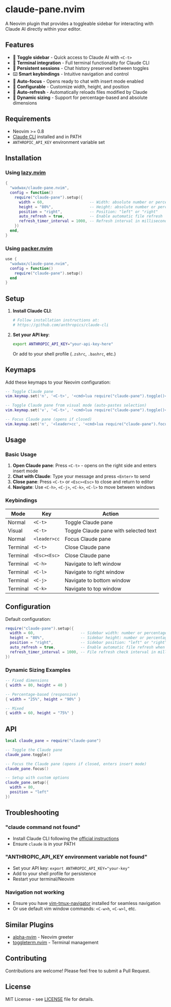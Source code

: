 # claude-pane.nvim

A Neovim plugin that provides a toggleable sidebar for interacting with Claude AI directly within your editor.

## Features

- 🚀 **Toggle sidebar** - Quick access to Claude AI with `<C-t>`
- 💬 **Terminal integration** - Full terminal functionality for Claude CLI
- 🔄 **Persistent sessions** - Chat history preserved between toggles
- ⌨️ **Smart keybindings** - Intuitive navigation and control
- 🎯 **Auto-focus** - Opens ready to chat with insert mode enabled
- 🔧 **Configurable** - Customize width, height, and position
- 📁 **Auto-refresh** - Automatically reloads files modified by Claude
- 📏 **Dynamic sizing** - Support for percentage-based and absolute dimensions

## Requirements

- Neovim >= 0.8
- [Claude CLI](https://github.com/anthropics/claude-cli) installed and in PATH
- `ANTHROPIC_API_KEY` environment variable set

## Installation

### Using [lazy.nvim](https://github.com/folke/lazy.nvim)

```lua
{
  "wadwax/claude-pane.nvim",
  config = function()
    require("claude-pane").setup({
      width = 60,                    -- Width: absolute number or percentage like "30%"
      height = "80%",                -- Height: absolute number or percentage like "80%"
      position = "right",            -- Position: "left" or "right"
      auto_refresh = true,           -- Enable automatic file refresh
      refresh_timer_interval = 1000, -- Refresh interval in milliseconds
    })
  end,
}
```

### Using [packer.nvim](https://github.com/wbthomason/packer.nvim)

```lua
use {
  "wadwax/claude-pane.nvim",
  config = function()
    require("claude-pane").setup()
  end
}
```

## Setup

1. **Install Claude CLI**:
   ```bash
   # Follow installation instructions at:
   # https://github.com/anthropics/claude-cli
   ```

2. **Set your API key**:
   ```bash
   export ANTHROPIC_API_KEY="your-api-key-here"
   ```

   Or add to your shell profile (`.zshrc`, `.bashrc`, etc.)

## Keymaps

Add these keymaps to your Neovim configuration:

```lua
-- Toggle Claude pane
vim.keymap.set('n', '<C-t>', '<cmd>lua require("claude-pane").toggle()<CR>', { silent = true })

-- Toggle Claude pane from visual mode (auto-pastes selection)
vim.keymap.set('v', '<C-t>', '<cmd>lua require("claude-pane").toggle()<CR>', { silent = true })

-- Focus Claude pane (opens if closed)
vim.keymap.set('n', '<leader>cc', '<cmd>lua require("claude-pane").focus()<CR>', { silent = true })
```

## Usage

### Basic Usage

1. **Open Claude pane**: Press `<C-t>` - opens on the right side and enters insert mode
2. **Chat with Claude**: Type your message and press `<Enter>` to send
3. **Close pane**: Press `<C-t>` or `<Esc><Esc>` to close and return to editor
4. **Navigate**: Use `<C-h>`, `<C-j>`, `<C-k>`, `<C-l>` to move between windows

### Keybindings

| Mode | Key | Action |
|------|-----|--------|
| Normal | `<C-t>` | Toggle Claude pane |
| Visual | `<C-t>` | Toggle Claude pane with selected text |
| Normal | `<leader>cc` | Focus Claude pane |
| Terminal | `<C-t>` | Close Claude pane |
| Terminal | `<Esc><Esc>` | Close Claude pane |
| Terminal | `<C-h>` | Navigate to left window |
| Terminal | `<C-l>` | Navigate to right window |
| Terminal | `<C-j>` | Navigate to bottom window |
| Terminal | `<C-k>` | Navigate to top window |

## Configuration

Default configuration:

```lua
require("claude-pane").setup({
  width = 60,                    -- Sidebar width: number or percentage (e.g., "30%")
  height = "80%",                -- Sidebar height: number or percentage (e.g., "80%")
  position = "right",            -- Sidebar position: "left" or "right"
  auto_refresh = true,           -- Enable automatic file refresh when Claude modifies files
  refresh_timer_interval = 1000, -- File refresh check interval in milliseconds
})
```

### Dynamic Sizing Examples

```lua
-- Fixed dimensions
{ width = 80, height = 40 }

-- Percentage-based (responsive)
{ width = "25%", height = "90%" }

-- Mixed
{ width = 60, height = "75%" }
```

## API

```lua
local claude_pane = require("claude-pane")

-- Toggle the Claude pane
claude_pane.toggle()

-- Focus the Claude pane (opens if closed, enters insert mode)
claude_pane.focus()

-- Setup with custom options
claude_pane.setup({
  width = 80,
  position = "left"
})
```

## Troubleshooting

### "claude command not found"
- Install Claude CLI following the [official instructions](https://github.com/anthropics/claude-cli)
- Ensure `claude` is in your PATH

### "ANTHROPIC_API_KEY environment variable not found"
- Set your API key: `export ANTHROPIC_API_KEY="your-key"`
- Add to your shell profile for persistence
- Restart your terminal/Neovim

### Navigation not working
- Ensure you have [vim-tmux-navigator](https://github.com/christoomey/vim-tmux-navigator) installed for seamless navigation
- Or use default vim window commands: `<C-w>h`, `<C-w>l`, etc.

## Similar Plugins

- [alpha-nvim](https://github.com/goolord/alpha-nvim) - Neovim greeter
- [toggleterm.nvim](https://github.com/akinsho/toggleterm.nvim) - Terminal management

## Contributing

Contributions are welcome! Please feel free to submit a Pull Request.

## License

MIT License - see [LICENSE](LICENSE) file for details.